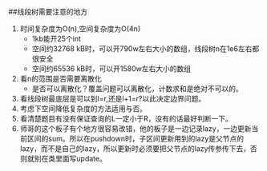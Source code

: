 ##线段树需要注意的地方

1. 时间复杂度为O(n),空间复杂度为O(4n)
   * 1kb能开25个int
   * 空间约32768 kB时，可以开790w左右大小的数组，线段树n在1e6左右都很安全
   * 空间约65536 kB时，可以开1580w左右大小的数组
2. 看n的范围是否需要离散化
   * 是否可以离散化？覆盖问题可以离散化，计数求和是绝对不可以的。
3. 看线段树最底层是可以到l=r,还是l+1=r?以此决定边界问题。
4. 考虑下空间降低复杂度的方法适用与否。
5. 看清楚题目有没有保证查询的L一定小于R，没有的话最好判断一下。
6. 师哥的这个板子有个地方很容易改错，他的板子是一边记录lazy，一边更新当前区间的sum。所以在pushdown时，子区间更新用到的lazy是父节点的lazy，而不是自己的lazy，所以更新时必须要把父节点的lazy传参传下去，否则就别在类里面写update。